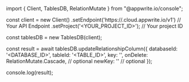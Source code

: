 import { Client, TablesDB, RelationMutate } from "@appwrite.io/console";

const client = new Client()
    .setEndpoint('https://<REGION>.cloud.appwrite.io/v1') // Your API Endpoint
    .setProject('<YOUR_PROJECT_ID>'); // Your project ID

const tablesDB = new TablesDB(client);

const result = await tablesDB.updateRelationshipColumn({
    databaseId: '<DATABASE_ID>',
    tableId: '<TABLE_ID>',
    key: '',
    onDelete: RelationMutate.Cascade, // optional
    newKey: '' // optional
});

console.log(result);

